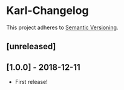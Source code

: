 # Karl-Changelog

This project adheres to [Semantic Versioning](http://semver.org/).

## [unreleased]

## [1.0.0] - 2018-12-11

- First release!
